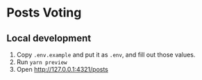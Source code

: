# Posts Voting

## Local development

1. Copy `.env.example` and put it as `.env`, and fill out those values.
2. Run `yarn preview`
3. Open http://127.0.0.1:4321/posts
